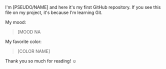 I'm [PSEUDO/NAME] and here it's my first GitHub repository.
If you see this file on my project, it's because I'm learning Git.
 
My mood:
 
> [MOOD NA
 
My favorite color:
 
> [COLOR NAME]
 
Thank you so much for reading! ☺